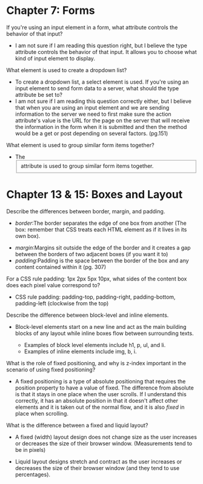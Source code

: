 # Chapter 7: Forms

If you're using an input element in a form, what attribute controls the behavior of that input?

* I am not sure if I am reading this question right, but I believe the type attribute controls the behavior of that input. It allows you to choose what kind of input element to display.

What element is used to create a dropdown list?

*  To create a dropdown list, a select element is used. If you're using an input element to send form data to a server, what should the type attribute be set to?
*  I am not sure if I am reading this question correctly either, but I believe that when you are using an input element and we are sending information to the server we need to first make sure the action attribute's value is the URL for the page on the server that will receive the information in the form when it is submitted and then the method would be a get or post depending on several factors. (pg.151)


What element is used to group similar form items together?

* The <fieldset> attribute is used to group similar form items together.


# Chapter 13 & 15: Boxes and Layout

Describe the differences between border, margin, and padding.
* _border_:The border separates the edge of one box from another (The box: remember that CSS treats each HTML element as if it lives in its own box).
- _margin_:Margins sit outside the edge of the border and it creates a gap between the borders of two adjacent boxes (if you want it to)
- _padding_:Padding is the space between the border of the box and any content contained within it
(pg. 307)



For a CSS rule padding: 1px 2px 5px 10px, what sides of the content box does each pixel value correspond to?
- CSS rule padding: padding-top, padding-right, padding-bottom, padding-left (clockwise from the top)



Describe the difference between block-level and inline elements.
- Block-level elements start on a new line and act as the main building blocks of any layout while inline boxes flow between surrounding texts.

  * Examples of block level elements include h1, p, ul, and li.
  * Examples of inline elements include img, b, i.



What is the role of fixed positioning, and why is z-index important in the scenario of using fixed positioning?
- A fixed positioning is a type of absolute positioning that requires the position property to have a value of fixed. The difference from absolute is that it stays in one place when the user scrolls. If I understand this correctly, it has an absolute position in that it doesn't affect other elements and it is taken out of the normal flow, and it is also _fixed_ in place when scrolling.



What is the difference between a fixed and liquid layout?
- A fixed (width) layout design does not change size as the user increases or decreases the size of their browser window. (Measurements tend to be in pixels)

- Liquid layout designs stretch and contract as the user increases or decreases the size of their browser window (and they tend to use percentages).
